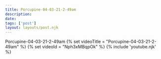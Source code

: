 ```yaml
---
title: Porcupine-04-03-21-2-49am
description:
date:
tags: ['post']
layout: layouts/post.njk
---
```


Porcupine-04-03-21-2-49am
{% set videoTitle = "Porcupine-04-03-21-2-49am" %}
{% set videoId  = "Nph3xMBqpOk" %}
{% include 'youtube.njk' %}